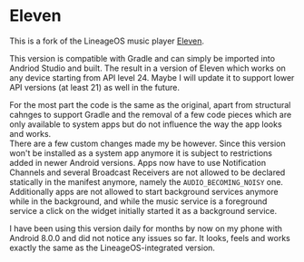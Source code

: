 # Eleven

This is a fork of the LineageOS music player [Eleven](https://github.com/LineageOS/android_packages_apps_Eleven).

This version is compatible with Gradle and can simply be imported into Andriod Studio and built.
The result in a version of Eleven which works on any device starting from API level 24. Maybe I will
update it to support lower API versions (at least 21) as well in the future.

For the most part the code is the same as the original, apart from structural cahnges to support Gradle and the removal
of a few code pieces which are only available to system apps but do not influence the way the app looks and works.  
There are a few custom changes made my be however. Since this version won't be installed as a system app anymore it
is subject to restrictions added in newer Android versions. Apps now have to use Notification Channels and
several Broadcast Receivers are not allowed to be declared statically in the manifest anymore, namely the
`AUDIO_BECOMING_NOISY` one. Additionally apps are not allowed to start background services anymore while in the
background, and while the music service is a foreground service a click on the widget initially started it as a
background service.

I have been using this version daily for months by now on my phone with Android 8.0.0 and did not notice any issues
so far. It looks, feels and works exactly the same as the LineageOS-integrated version.
